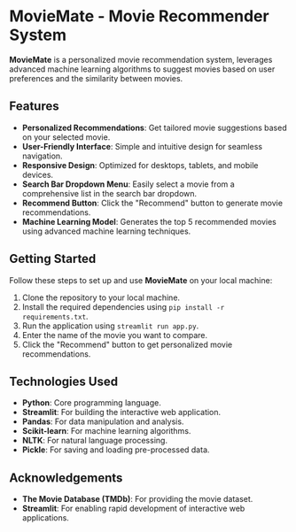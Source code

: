 # MovieMate - Movie Recommender System

**MovieMate** is a personalized movie recommendation system, leverages advanced machine learning algorithms to suggest movies based on user preferences and the similarity between movies.


## Features
- **Personalized Recommendations**: Get tailored movie suggestions based on your selected movie.  
- **User-Friendly Interface**: Simple and intuitive design for seamless navigation.  
- **Responsive Design**: Optimized for desktops, tablets, and mobile devices.  
- **Search Bar Dropdown Menu**: Easily select a movie from a comprehensive list in the search bar dropdown.  
- **Recommend Button**: Click the "Recommend" button to generate movie recommendations.  
- **Machine Learning Model**: Generates the top 5 recommended movies using advanced machine learning techniques.


##  Getting Started
Follow these steps to set up and use **MovieMate** on your local machine:

1. Clone the repository to your local machine.
2. Install the required dependencies using `pip install -r requirements.txt`.
3. Run the application using `streamlit run app.py`.
4. Enter the name of the movie you want to compare.
5. Click the "Recommend" button to get personalized movie recommendations.


##  Technologies Used
- **Python**: Core programming language.
- **Streamlit**: For building the interactive web application.
- **Pandas**: For data manipulation and analysis.
- **Scikit-learn**: For machine learning algorithms.
- **NLTK**: For natural language processing.
- **Pickle**: For saving and loading pre-processed data.

##  Acknowledgements
- **The Movie Database (TMDb)**: For providing the movie dataset.
- **Streamlit**: For enabling rapid development of interactive web applications.
